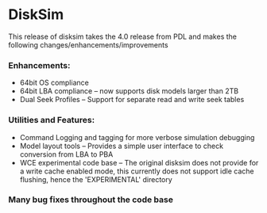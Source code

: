 # DiskSim

This release of disksim takes the 4.0 release from PDL and makes the following changes/enhancements/improvements

### Enhancements:
  - 64bit OS compliance
  - 64bit LBA compliance – now supports disk models larger than 2TB
  - Dual Seek Profiles – Support for separate read and write seek tables

### Utilities and Features:
  - Command Logging and tagging for more verbose simulation debugging
  - Model layout tools – Provides a simple user interface to check conversion from LBA to PBA
  - WCE experimental code base – The original disksim does not provide for a write cache enabled mode, this currently does not support idle cache flushing, hence the 'EXPERIMENTAL' directory

### Many bug fixes throughout the code base
